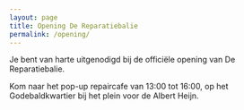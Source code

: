 ```yaml
---
layout: page
title: Opening De Reparatiebalie
permalink: /opening/
---
```


Je bent van harte uitgenodigd bij de officiële opening van De Reparatiebalie.

Kom naar het pop-up repaircafe van 13:00 tot 16:00, op het Godebaldkwartier bij het plein voor de Albert Heijn.
